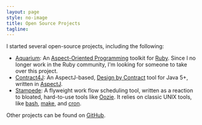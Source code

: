 ```yaml
---
layout: page
style: no-image
title: Open Source Projects
tagline:
---
```


I started several open-source projects, including the following:

* [Aquarium](https://github.com/deanwampler/Aquarium): An [Aspect-Oriented Programming](http://aspectprogramming.com) toolkit for [Ruby](https://www.ruby-lang.org/en/). Since I no longer work in the Ruby community, I'm looking for someone to take over this project.
* [Contract4J](contract4j): An AspectJ-based, [Design by Contract](http://en.wikipedia.org/wiki/Design_by_contract) tool for Java 5+, written in
[AspectJ](https://eclipse.org/aspectj/).
* [Stampede](https://github.com/deanwampler/stampede): A flyweight work flow scheduling tool, written as a reaction to bloated, hard-to-use tools like [Oozie](http://oozie.apache.org). It relies on classic <span class="keyword">UNIX</span> tools, like [bash](http://www.gnu.org/software/bash/), [make](http://www.gnu.org/software/make/), and [cron](http://en.wikipedia.org/wiki/Cron).

Other projects can be found on [GitHub](https://github.com/deanwampler).
